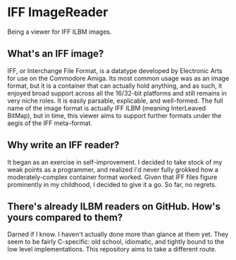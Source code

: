 # IFF ImageReader

Being a viewer for IFF ILBM images.

## What's an IFF image?

IFF, or Interchange File Format, is a datatype developed by Electronic Arts for use on the Commodore Amiga. Its most common usage was as an image format, but it is a container that can actually hold anything, and as such, it enjoyed broad support across all the 16/32-bit platforms and still remains in very niche roles. It is easily parsable, explicable, and well-formed. The full name of the image format is actually IFF ILBM (meaning InterLeaved BitMap), but in time, this viewer aims to support further formats under the aegis of the IFF meta-format. 

## Why write an IFF reader?

It began as an exercise in self-improvement. I decided to take stock of my weak points as a programmer, and realized I'd never fully grokked how a moderately-complex container format worked. Given that IFF files figure prominently in my childhood, I decided to give it a go. So far, no regrets.

## There's already ILBM readers on GitHub. How's yours compared to them?

Darned if I know. I haven't actually done more than glance at them yet. They seem to be fairly C-specific: old school, idiomatic, and tightly bound to the low level implementations. This repository aims to take a different route.
